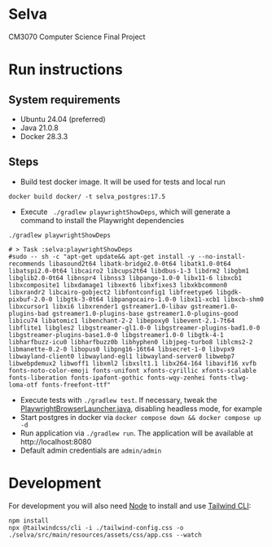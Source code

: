 # Selva
CM3070 Computer Science Final Project

# Run instructions

## System requirements

- Ubuntu 24.04 (preferred)
- Java 21.0.8
- Docker 28.3.3

## Steps

- Build test docker image. It will be used for tests and local run
```shell
docker build docker/ -t selva_postgres:17.5
```
- Execute ` ./gradlew playwrightShowDeps`, which will generate a command to install the Playwright dependencies
```shell
./gradlew playwrightShowDeps
 
# > Task :selva:playwrightShowDeps
#sudo -- sh -c "apt-get update&& apt-get install -y --no-install-recommends libasound2t64 libatk-bridge2.0-0t64 libatk1.0-0t64 libatspi2.0-0t64 libcairo2 libcups2t64 libdbus-1-3 libdrm2 libgbm1 libglib2.0-0t64 libnspr4 libnss3 libpango-1.0-0 libx11-6 libxcb1 libxcomposite1 libxdamage1 libxext6 libxfixes3 libxkbcommon0 libxrandr2 libcairo-gobject2 libfontconfig1 libfreetype6 libgdk-pixbuf-2.0-0 libgtk-3-0t64 libpangocairo-1.0-0 libx11-xcb1 libxcb-shm0 libxcursor1 libxi6 libxrender1 gstreamer1.0-libav gstreamer1.0-plugins-bad gstreamer1.0-plugins-base gstreamer1.0-plugins-good libicu74 libatomic1 libenchant-2-2 libepoxy0 libevent-2.1-7t64 libflite1 libgles2 libgstreamer-gl1.0-0 libgstreamer-plugins-bad1.0-0 libgstreamer-plugins-base1.0-0 libgstreamer1.0-0 libgtk-4-1 libharfbuzz-icu0 libharfbuzz0b libhyphen0 libjpeg-turbo8 liblcms2-2 libmanette-0.2-0 libopus0 libpng16-16t64 libsecret-1-0 libvpx9 libwayland-client0 libwayland-egl1 libwayland-server0 libwebp7 libwebpdemux2 libwoff1 libxml2 libxslt1.1 libx264-164 libavif16 xvfb fonts-noto-color-emoji fonts-unifont xfonts-cyrillic xfonts-scalable fonts-liberation fonts-ipafont-gothic fonts-wqy-zenhei fonts-tlwg-loma-otf fonts-freefont-ttf"
```
- Execute tests with `./gradlew test`. If necessary, tweak the [PlaywrightBrowserLauncher.java](selva/src/test/java/org/ivanvyazmitinov/PlaywrightBrowserLauncher.java), disabling headless mode, for example
- Start postgres in docker via `docker compose down && docker compose up -d`
- Run application via `./gradlew run`. The application will be available at http://localhost:8080
- Default admin credentials are `admin/admin`

# Development

For development you will also need [Node](https://nodejs.org/en/download) to install and use [Tailwind CLI](https://tailwindcss.com/docs/installation/tailwind-cli):

```shell
npm install
npx @tailwindcss/cli -i ./tailwind-config.css -o ./selva/src/main/resources/assets/css/app.css --watch
``` 